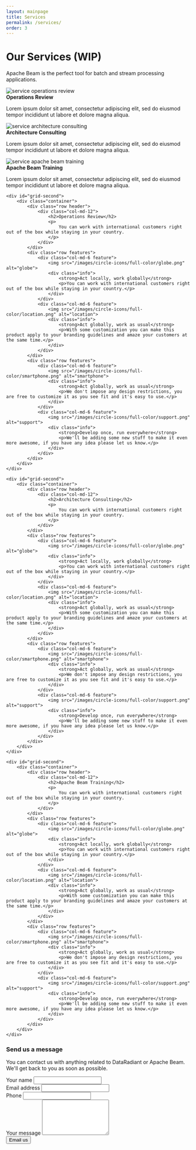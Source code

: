 ```yaml
---
layout: mainpage
title: Services
permalink: /services/
order: 3
---
```

<div id="services">
	<div id="grid-first">
		<div class="container">
			<div class="row header">
				<div class="col-md-12">
					<h1>Our Services (WIP)</h1>
					<p>
						Apache Beam is the perfect tool for batch and stream processing applications.
					</p>
				</div>
			</div>
			<div class="row sections">
				<div class="col-md-4">
					<div class="section">
						<div class="pic">
							<img src="/images/service-operations-review.png" class="img-responsive" alt="service operations review">
						</div>
						<div class="info">
							<strong>Operations Review</strong>
							<p>
								Lorem ipsum dolor sit amet, consectetur adipiscing elit, sed do eiusmod tempor incididunt ut labore et dolore magna aliqua.
							</p>
						</div>
					</div>
				</div>
				<div class="col-md-4">
					<div class="section">
						<div class="pic">
							<img src="/images/service-architecture-consulting.png" class="img-responsive" alt="service architecture consulting">
						</div>
						<div class="info">
							<strong>Architecture Consulting</strong>
							<p>
								Lorem ipsum dolor sit amet, consectetur adipiscing elit, sed do eiusmod tempor incididunt ut labore et dolore magna aliqua.
							</p>
						</div>
					</div>
				</div>
				<div class="col-md-4">
					<div class="section">
						<div class="pic">
							<img src="/images/service-apache-beam-training.png" class="img-responsive" alt="service apache beam training">
						</div>
						<div class="info">
							<strong>Apache Beam Training</strong>
							<p>
								Lorem ipsum dolor sit amet, consectetur adipiscing elit, sed do eiusmod tempor incididunt ut labore et dolore magna aliqua.
							</p>
						</div>
					</div>
				</div>
			</div>
		</div>
	</div>

	<div id="grid-second">
		<div class="container">
			<div class="row header">
				<div class="col-md-12">
					<h2>Operations Review</h2>
					<p>
						You can work with international customers right out of the box while staying in your country.
					</p>
				</div>
			</div>
			<div class="row features">
				<div class="col-md-6 feature">
					<img src="/images/circle-icons/full-color/globe.png" alt="globe">
					<div class="info">
						<strong>Act locally, work globally</strong>
						<p>You can work with international customers right out of the box while staying in your country.</p>
					</div>
				</div>
				<div class="col-md-6 feature">
					<img src="/images/circle-icons/full-color/location.png" alt="location">
					<div class="info">
						<strong>Act globally, work as usual</strong>
						<p>With some customization you can make this product apply to your branding guidelines and amaze your customers at the same time.</p>
					</div>
				</div>
			</div>
			<div class="row features">
				<div class="col-md-6 feature">
					<img src="/images/circle-icons/full-color/smartphone.png" alt="smartphone">
					<div class="info">
						<strong>Act globally, work as usual</strong>
						<p>We don't impose any design restrictions, you are free to customize it as you see fit and it's easy to use.</p>
					</div>
				</div>
				<div class="col-md-6 feature">
					<img src="/images/circle-icons/full-color/support.png" alt="support">
					<div class="info">
						<strong>Develop once, run everywhere</strong>
						<p>We'll be adding some new stuff to make it even more awesome, if you have any idea please let us know.</p>
					</div>
				</div>
			</div>
		</div>
	</div>

	<div id="grid-second">
		<div class="container">
			<div class="row header">
				<div class="col-md-12">
					<h2>Architecture Consulting</h2>
					<p>
						You can work with international customers right out of the box while staying in your country.
					</p>
				</div>
			</div>
			<div class="row features">
				<div class="col-md-6 feature">
					<img src="/images/circle-icons/full-color/globe.png" alt="globe">
					<div class="info">
						<strong>Act locally, work globally</strong>
						<p>You can work with international customers right out of the box while staying in your country.</p>
					</div>
				</div>
				<div class="col-md-6 feature">
					<img src="/images/circle-icons/full-color/location.png" alt="location">
					<div class="info">
						<strong>Act globally, work as usual</strong>
						<p>With some customization you can make this product apply to your branding guidelines and amaze your customers at the same time.</p>
					</div>
				</div>
			</div>
			<div class="row features">
				<div class="col-md-6 feature">
					<img src="/images/circle-icons/full-color/smartphone.png" alt="smartphone">
					<div class="info">
						<strong>Act globally, work as usual</strong>
						<p>We don't impose any design restrictions, you are free to customize it as you see fit and it's easy to use.</p>
					</div>
				</div>
				<div class="col-md-6 feature">
					<img src="/images/circle-icons/full-color/support.png" alt="support">
					<div class="info">
						<strong>Develop once, run everywhere</strong>
						<p>We'll be adding some new stuff to make it even more awesome, if you have any idea please let us know.</p>
					</div>
				</div>
			</div>
		</div>
	</div>

	<div id="grid-second">
		<div class="container">
			<div class="row header">
				<div class="col-md-12">
					<h2>Apache Beam Training</h2>
					<p>
						You can work with international customers right out of the box while staying in your country.
					</p>
				</div>
			</div>
			<div class="row features">
				<div class="col-md-6 feature">
					<img src="/images/circle-icons/full-color/globe.png" alt="globe">
					<div class="info">
						<strong>Act locally, work globally</strong>
						<p>You can work with international customers right out of the box while staying in your country.</p>
					</div>
				</div>
				<div class="col-md-6 feature">
					<img src="/images/circle-icons/full-color/location.png" alt="location">
					<div class="info">
						<strong>Act globally, work as usual</strong>
						<p>With some customization you can make this product apply to your branding guidelines and amaze your customers at the same time.</p>
					</div>
				</div>
			</div>
			<div class="row features">
				<div class="col-md-6 feature">
					<img src="/images/circle-icons/full-color/smartphone.png" alt="smartphone">
					<div class="info">
						<strong>Act globally, work as usual</strong>
						<p>We don't impose any design restrictions, you are free to customize it as you see fit and it's easy to use.</p>
					</div>
				</div>
				<div class="col-md-6 feature">
					<img src="/images/circle-icons/full-color/support.png" alt="support">
					<div class="info">
						<strong>Develop once, run everywhere</strong>
						<p>We'll be adding some new stuff to make it even more awesome, if you have any idea please let us know.</p>
					</div>
				</div>
			</div>
		</div>
	</div>
</div>
<div id="contact-us">
    <div id="info">
        <div class="container">
            <div class="row">
                <div class="col-md-12 message">
                    <h3>Send us a message</h3>
                    <p>
                        You can contact us with anything related to DataRadiant or Apache Beam. <br> We'll get back to you as soon as possible.
                    </p>
                    <form role="form" id="contact-form" method="post" action="https://formspree.io/info@dataradiant.com">
                        <div class="form-group">
                            <label for="name">Your name</label>
                            <input type="text" name="name" class="form-control" id="name">
                        </div>
                        <div class="form-group">
                            <label for="email">Email address</label>
                            <input type="email" name="email" class="form-control" id="email">
                        </div>
                        <div class="form-group">
                            <label for="phone">Phone</label>
                            <input type="text" name="phone" class="form-control" id="phone">
                        </div>
                        <div class="form-group">
                            <label for="message">Your message</label>
                            <textarea name="message" class="form-control" id="message" rows="6"></textarea>
                        </div>
                        <div class="submit">
                            <input type="hidden" name="_subject" value="Service" />
                            <input type="hidden" name="_next" value="/thanks/" />
                            <input type="text" name="_format" value="plain" style="display:none" />
                            <input type="submit" class="btn btn-primary" value="Email us">
                        </div>
                    </form>
                </div>
            </div>
        </div>
    </div>
</div>
